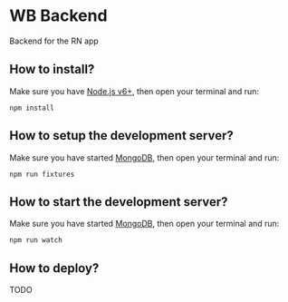 # WB Backend

Backend for the RN app

## How to install?

Make sure you have [Node.js v6+](https://nodejs.org), then open your terminal and run:

`npm install`

## How to setup the development server?

Make sure you have started [MongoDB](https://www.mongodb.com), then open your terminal and run:

`npm run fixtures`

## How to start the development server?

Make sure you have started [MongoDB](https://www.mongodb.com), then open your terminal and run:

`npm run watch`

## How to deploy?

TODO
